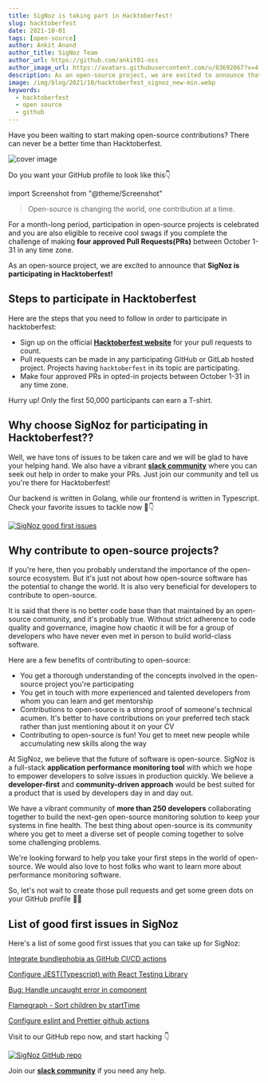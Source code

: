 ```yaml
---
title: SigNoz is taking part in Hacktoberfest!
slug: hacktoberfest
date: 2021-10-01
tags: [open-source]
author: Ankit Anand
author_title: SigNoz Team
author_url: https://github.com/ankit01-oss
author_image_url: https://avatars.githubusercontent.com/u/83692067?v=4
description: As an open-source project, we are excited to announce that SigNoz is participating in Hacktoberfest!..
image: /img/blog/2021/10/hacktoberfest_signoz_new-min.webp
keywords:
  - hacktoberfest
  - open source
  - github
---
```


<head>
  <link rel="canonical" href="https://signoz.io/blog/hacktoberfest/"/>
</head>

Have you been waiting to start making open-source contributions? There can never be a better time than Hacktoberfest.

<!--truncate-->

![cover image](/img/blog/2021/10/hacktoberfest_signoz_new-min.webp)


Do you want your GitHub profile to look like this👇

import Screenshot from "@theme/Screenshot"

<Screenshot
  alt="GitHub contributions"
  height={500}
  src="/img/blog/2021/10/github_contributions-min.webp"
  title="Do you want your GitHub profile full of these green dots?"
  width={700}
/>

>Open-source is changing the world, one contribution at a time.

For a month-long period, participation in open-source projects is celebrated and you are also eligible to receive cool swags if you complete the challenge of making **four approved Pull Requests(PRs)** between October 1-31 in any time zone.

As an open-source project, we are excited to announce that **SigNoz is participating in Hacktoberfest!**

## Steps to participate in Hacktoberfest
Here are the steps that you need to follow in order to participate in hacktoberfest:

- Sign up on the official **[Hacktoberfest website](https://hacktoberfest.digitalocean.com/)** for your pull requests to count.
- Pull requests can be made in any participating GitHub or GitLab hosted project. Projects having `hacktoberfest` in its topic are participating.
- Make four approved PRs in opted-in projects between October 1-31 in any time zone.

Hurry up! Only the first 50,000 participants can earn a T-shirt.

## Why choose SigNoz for participating in Hacktoberfest??
Well, we have tons of issues to be taken care and we will be glad to have your helping hand. We also have a vibrant **[slack community](https://bit.ly/signoz-slack)** where you can seek out help in order to make your PRs. Just join our community and tell us you're there for Hacktoberfest!

Our backend is written in Golang, while our frontend is written in Typescript. Check your favorite issues to tackle now 🤺👇

[![SigNoz good first issues](/img/blog/2021/10/hacktoberfest_signoz_first_issues.webp)](https://github.com/SigNoz/signoz/issues?q=is%3Aissue+is%3Aopen+label%3A%22good+first+issue%22)

## Why contribute to open-source projects?
If you're here, then you probably understand the importance of the open-source ecosystem. But it's just not about how open-source software has the potential to change the world. It is also very beneficial for developers to contribute to open-source.

 It is said that there is no better code base than that maintained by an open-source community, and it's probably true. Without strict adherence to code quality and governance, imagine how chaotic it will be for a group of developers who have never even met in person to build world-class software.

Here are a few benefits of contributing to open-source:

- You get a thorough understanding of the concepts involved in the open-source project you're participating
- You get in touch with more experienced and talented developers from whom you can learn and get mentorship
- Contributions to open-source is a strong proof of someone's technical acumen. It's better to have contributions on your preferred tech stack rather than just mentioning about it on your CV
- Contributing to open-source is fun! You get to meet new people while accumulating new skills along the way

At SigNoz, we believe that the future of software is open-source. SigNoz is a full-stack **application performance monitoring tool** with which we hope to empower developers to solve issues in production quickly. We believe a **developer-first** and **community-driven approach** would be best suited for a product that is used by developers day in and day out.

We have a vibrant community of **more than 250 developers** collaborating together to build the next-gen open-source monitoring solution to keep your systems in fine health. The best thing about open-source is its community where you get to meet a diverse set of people coming together to solve some challenging problems.

We're looking forward to help you take your first steps in the world of open-source. We would also love to host folks who want to learn more about performance monitoring software.

So, let's not wait to create those pull requests and get some green dots on your GitHub profile 🥳🎉

## List of good first issues in SigNoz
Here's a list of some good first issues that you can take up for SigNoz:

[Integrate bundlephobia as GitHub CI/CD actions](https://github.com/SigNoz/signoz/issues/319)

[Configure JEST(Typescript) with React Testing Library](https://github.com/SigNoz/signoz/issues/312)

[Bug: Handle uncaught error in component](https://github.com/SigNoz/signoz/issues/227)

[Flamegraph - Sort children by startTime](https://github.com/SigNoz/signoz/issues/178)

[Configure eslint and Prettier github actions](https://github.com/SigNoz/signoz/issues/280)

Visit to our GitHub repo now, and start hacking 👇

[![SigNoz GitHub repo](/img/blog/common/signoz_github.webp)](https://github.com/SigNoz/signoz)

Join our **[slack community](https://bit.ly/signoz-slack)** if you need any help.
